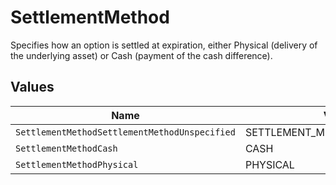 # SettlementMethod

Specifies how an option is settled at expiration, either Physical (delivery of the underlying asset) or Cash (payment of the cash difference).


## Values

| Name                                          | Value                                         |
| --------------------------------------------- | --------------------------------------------- |
| `SettlementMethodSettlementMethodUnspecified` | SETTLEMENT_METHOD_UNSPECIFIED                 |
| `SettlementMethodCash`                        | CASH                                          |
| `SettlementMethodPhysical`                    | PHYSICAL                                      |